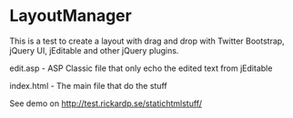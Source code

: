 LayoutManager
=============

This is a test to create a layout with drag and drop with Twitter Bootstrap, jQuery UI, jEditable and other jQuery plugins.

edit.asp - ASP Classic file that only echo the edited text from jEditable

index.html - The main file that do the stuff

See demo on http://test.rickardp.se/statichtmlstuff/